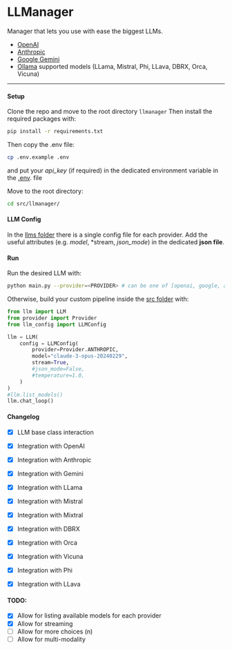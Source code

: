# LLManager

Manager that lets you use with ease the biggest LLMs.
- [OpenAI](https://platform.openai.com/docs/api-reference)
- [Anthropic](https://docs.anthropic.com/claude/reference/getting-started-with-the-api)
- [Google Gemini](https://ai.google.dev/gemini-api/docs/get-started/python?hl=en)
- [Ollama](https://ollama.com/library) supported models (LLama, Mistral, Phi, LLava, DBRX, Orca, Vicuna)

---------------------------------------------------------------

#### Setup

Clone the repo and move to the root directory `llmanager`
Then install the required packages with:
```bash
pip install -r requirements.txt
```

Then copy the .env file:
```bash
cp .env.example .env
```
and put your *api_key* (if required) in the dedicated environment variable in the [.env](.env). file

Move to the root directory:
```bash
cd src/llmanager/
```

#### LLM Config

In the [llms folder](src/llmanager/llms/configs/) there is a single config file for each provider.
Add the useful attributes (e.g. *model*, *stream, *json_mode*) in the dedicated **json file**.

#### Run

Run the desired LLM with:
```bash
python main.py --provider=<PROVIDER> # can be one of [openai, google, anthropic, ollama]
```

Otherwise, build your custom pipeline inside the [src folder](src/llmanager/) with:

```python
from llm import LLM
from provider import Provider
from llm_config import LLMConfig

llm = LLM(
    config = LLMConfig(
        provider=Provider.ANTHROPIC,
        model="claude-3-opus-20240229",
        stream=True,
        #json_mode=False,
        #temperature=1.0,
    )
)
#llm.list_models()
llm.chat_loop()
```

#### Changelog

- [x] LLM base class interaction
- [X] Integration with OpenAI
- [X] Integration with Anthropic
- [X] Integration with Gemini
- [x] Integration with LLama
- [X] Integration with Mistral
- [X] Integration with Mixtral
- [X] Integration with DBRX
- [X] Integration with Orca
- [X] Integration with Vicuna
- [X] Integration with Phi
- [X] Integration with LLava


#### TODO:

- [X] Allow for listing available models for each provider
- [X] Allow for streaming
- [ ] Allow for more choices (n)
- [ ] Allow for multi-modality
